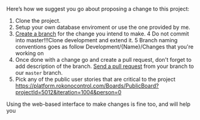 
Here’s how we suggest you go about proposing a change to this project:

1. Clone the project.
2. Setup your own database enviroment or use the one provided by me.
3. [Create a branch][branch] for the change you intend to make.
4  Do not commit into master!!!Clone development and extend it.
5  Branch naming conventions goes as follow Development/{Name}/Changes that you're working on
6. Once done with a change go and create a pull request, don't forget to add description of the branch. [Send a pull request][pr] from your branch to our `master` branch.
7. Pick any of the public user stories that are critical to the project https://platform.rokonocontrol.com/Boards/PublicBoard?projectId=5012&iteration=1004&person=0

Using the web-based interface to make changes is fine too, and will help you
 
[branch]: https://help.github.com/articles/creating-and-deleting-branches-within-your-repository
[pr]: https://help.github.com/articles/using-pull-requests/
